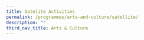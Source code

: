 ```yaml
---
title: Satelite Activities
permalink: /programmes/arts-and-culture/satellite/
description: ""
third_nav_title: Arts & Culture
---
```


